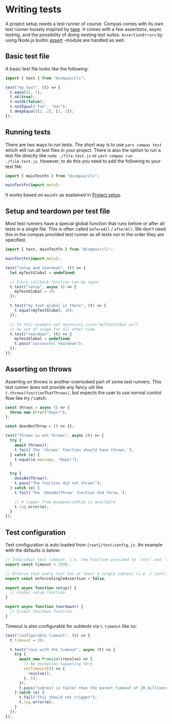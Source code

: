 # Writing tests

A project setup needs a test runner of course. Compas comes with its own test
runner loosely inspired by [tape](https://github.com/substack/tape). It comes
with a few assertions, async testing, and the possibility of doing nesting test
suites. `AssertionErrors` by using Node.js builtin
[assert](https://nodejs.org/api/assert.html) -module are handled as well.

## Basic test file

A basic test file looks like the following:

```js
import { test } from "@compas/cli";

test("my test", (t) => {
  t.equal(1, 1);
  t.ok(true);
  t.notOk(false);
  t.notEqual("foo", "bar");
  t.deepEqual([1, 2], [1, 2]);
});
```

## Running tests

There are two ways to run tests. The short way is to use `yarn compas test`
which will run all test files in your project. There is also the option to run a
test file directly like `node ./file.test.js` or
`yarn compas run ./file.test.js`. However, to do this you need to add the
following to your test file:

```js
import { mainTestFn } from "@compas/cli";

mainTestFn(import.meta);
```

It works based on `mainFn` as explained in
[Project setup](/setup/project-setup.md).

## Setup and teardown per test file

Most test runners have a special global function that runs before or after all
tests in a single file. This is often called `beforeAll` / `afterAll`. We don't
need this in the compas provided test runner as all tests run in the order they
are specified.

```js
import { test, mainTestFn } from "@compas/cli";

mainTestFn(import.meta);

test("setup and teardown", (t) => {
  let myTestGlobal = undefined;

  // Every callback function can be async
  t.test("setup", async () => {
    myTestGlobal = 10;
  });

  t.test("my test global is there", (t) => {
    t.equal(myTestGlobal, 10);
  });

  // In this example not necessary since myTestGlobal will
  // be out of scope for all other code
  t.test("teardown", (t) => {
    myTestGlobal = undefined;
    t.pass("successful teardown");
  });
});
```

## Asserting on throws

Asserting on throws is another overlooked part of some test runners. This test
runner does not provide any fancy util like `t.throws(functionThatThrows)`, but
expects the user to use normal control flow like try / catch.

```js
const throws = async () => {
  throw new Error("Oops!");
};

const doesNotThrow = () => {};

test("Throws vs not throws", async (t) => {
  try {
    await throws();
    t.fail(`The 'throws' function should have thrown.`);
  } catch (e) {
    t.equal(e.message, "Oops!");
  }

  try {
    doesNotThrow();
    t.pass("The function did not throw!");
  } catch (e) {
    t.fail(`The 'doesNotThrow' function did throw.`);

    // A logger from @compas/stdlib is available
    t.log.error(e);
  }
});
```

## Test configuration

Test configuration is auto loaded from `{root}/test/config.js`. An example with
the defaults is below:

```js
// Individual test timeout, i.e. the function provided to `test` and `t.test`
export const timeout = 2500;

// Enforce that every test has at least a single subtest (i.e. t.test()) or an assertion (t.pass())
export const enforceSingleAssertion = false;

export async function setup() {
  // Global setup function
}

export async function teardown() {
  // Global teardown function
}
```

Timeout is also configurable for subtests via `t.timeout` like so:

```js
test("configurable timeout", (t) => {
  t.timeout = 20;

  t.test("race with the timeout", async (t) => {
    try {
      await new Promise((resolve) => {
        // No exception happening here
        setTimeout(() => {
          resolve();
        }, 5);
      });
      t.pass("subtest is faster than the parent timeout of 20 milliseconds");
    } catch (e) {
      t.fail("This should not trigger");
      t.log.error(e);
    }
  });
});
```

